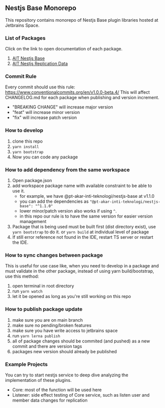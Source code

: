 ## Nestjs Base Monorepo

This repository contains monorepo of Nestjs Base plugin libraries hosted at Jetbrains Space.

### List of Packages

Click on the link to open documentation of each package.

1. [AIT Nestjs Base](/packages/nestjs-base/README.md)
2. [AIT Nestjs Replication Data](/packages/nestjs-replication-data/README.md)

### Commit Rule
Every commit should use this rule: https://www.conventionalcommits.org/en/v1.0.0-beta.4/
This will affect CHANGELOG.md for each package when publishing and version increment.

- "BREAKING CHANGE" will increase major version
- "feat" will increase minor version
- "fix" will increase patch version

### How to develop
1. clone this repo
2. `yarn install`
3. `yarn bootstrap`
4. Now you can code any package

### How to add dependency from the same workspace
1. Open package.json
2. add workspace package name with available constraint to be able to use it.
   - for example, we have @pt-akar-inti-teknologi/nestjs-base at v1.1.0
   - you can add the dependencies as `"@pt-akar-inti-teknologi/nestjs-base": "^1.1.0"`
   - lower minor/patch version also works if using `^`. 
   - in this repo our rule is to have the same version for easier version management
3. Package that is being used must be built first (dist directory exist), use `yarn bootstrap` to do it. or `yarn build` at individual level of package
4. If still error reference not found in the IDE, restart TS server or restart the IDE.

### How to sync changes between package
This is useful for use case like, when you need to develop in a package and must validate in the other package, instead of using yarn build/bootstrap, use this method:
1. open terminal in root directory
2. run `yarn watch`
3. let it be opened as long as you're still working on this repo

### How to publish package update
1. make sure you are on main branch
2. make sure no pending/broken features
3. make sure you have write access to jetbrains space
4. run `yarn lerna publish`
5. all of package changes should be commited (and pushed) as a new commit and there are version tags
6. packages new version should already be published

### Example Projects
You can try to start nestjs service to deep dive analyzing the implementation of these plugins.

- Core: most of the function will be used here
- Listener: side effect testing of Core service, such as listen user and member data changes for replication